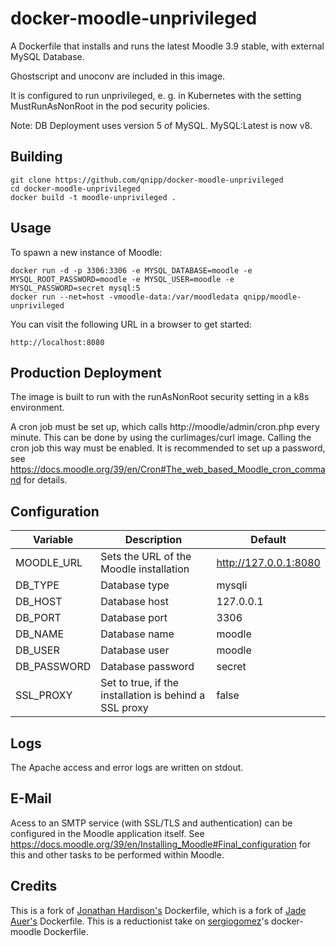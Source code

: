 # docker-moodle-unprivileged

A Dockerfile that installs and runs the latest Moodle 3.9 stable, with external MySQL Database.

Ghostscript and unoconv are included in this image.

It is configured to run unprivileged, e. g. in Kubernetes with the setting MustRunAsNonRoot in the pod security policies.

Note: DB Deployment uses version 5 of MySQL. MySQL:Latest is now v8.

## Building

```
git clone https://github.com/qnipp/docker-moodle-unprivileged
cd docker-moodle-unprivileged
docker build -t moodle-unprivileged .
```

## Usage

To spawn a new instance of Moodle:

```
docker run -d -p 3306:3306 -e MYSQL_DATABASE=moodle -e MYSQL_ROOT_PASSWORD=moodle -e MYSQL_USER=moodle -e MYSQL_PASSWORD=secret mysql:5
docker run --net=host -vmoodle-data:/var/moodledata qnipp/moodle-unprivileged
```

You can visit the following URL in a browser to get started:

```
http://localhost:8080 
```

## Production Deployment

The image is built to run with the runAsNonRoot security setting in a k8s environment.

A cron job must be set up, which calls http://moodle/admin/cron.php every minute. This can be done by using the curlimages/curl image. Calling the cron job this way must be enabled. It is recommended to set up a password, see https://docs.moodle.org/39/en/Cron#The_web_based_Moodle_cron_command for details.

## Configuration

Variable | Description | Default
---------|-------------|--------
MOODLE_URL | Sets the URL of the Moodle installation | http://127.0.0.1:8080
DB_TYPE | Database type | mysqli
DB_HOST | Database host | 127.0.0.1
DB_PORT | Database port | 3306
DB_NAME | Database name | moodle
DB_USER | Database user | moodle
DB_PASSWORD | Database password | secret
SSL_PROXY | Set to true, if the installation is behind a SSL proxy | false

## Logs

The Apache access and error logs are written on stdout.

## E-Mail

Acess to an SMTP service (with SSL/TLS and authentication) can be configured in the Moodle application itself. See https://docs.moodle.org/39/en/Installing_Moodle#Final_configuration for this and other tasks to be performed within Moodle.

## Credits

This is a fork of [Jonathan Hardison's](https://github.com/jmhardison/docker-moodle) Dockerfile,
which is a fork of [Jade Auer's](https://github.com/jda/docker-moodle) Dockerfile.
This is a reductionist take on [sergiogomez](https://github.com/sergiogomez/)'s docker-moodle Dockerfile.
